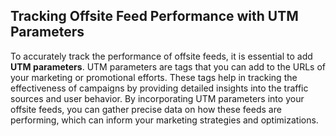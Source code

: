 ## Tracking Offsite Feed Performance with UTM Parameters

To accurately track the performance of offsite feeds, it is essential to add **UTM parameters**. UTM parameters are tags that you can add to the URLs of your marketing or promotional efforts. These tags help in tracking the effectiveness of campaigns by providing detailed insights into the traffic sources and user behavior. By incorporating UTM parameters into your offsite feeds, you can gather precise data on how these feeds are performing, which can inform your marketing strategies and optimizations.